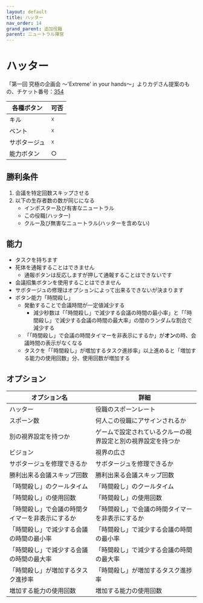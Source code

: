 ```yaml
---
layout: default
title: ハッター
nav_order: 14
grand_parent: 追加役職
parent: ニュートラル陣営
---
```


# ハッター

「第一回 究極の企画会  ～'Extreme' in your hands～」よりカデさん提案のもの、チケット番号：[354](https://github.com/yukieiji/ExtremeRoles/issues/354)

|  各種ボタン |  可否  |
| ---- | ---- |
|  キル  | ☓ |
|  ベント  | ☓ |
|  サボタージュ  | ☓ |
|  能力ボタン  | ○ |

## 勝利条件
1. 会議を特定回数スキップさせる
2. 以下の生存者数の数が同じになる
   - インポスター及び有害なニュートラル
   - この役職(ハッター)
   - クルー及び無害なニュートラル(ハッターを含めない)

## 能力
- タスクを持ちます
- 死体を通報することはできません
  - 通報ボタンは反応しますが押して通報することはできないです
- 会議招集ボタンを使用することはできません
- サボタージュの修理はオプションによって出来るできないが決まります
- ボタン能力「時間殺し」
  - 発動することで会議時間が一定値減少する
    - 減少秒数は「「時間殺し」で減少する会議の時間の最小率」と「「時間殺し」で減少する会議の時間の最大率」の間のランダムな割合で減少する
  - 「「時間殺し」で会議の時間タイマーを非表示にするか」が**オン**の時、会議時間の表示がなくなる
  - タスクを「「時間殺し」が増加するタスク進捗率」以上進めると「増加する能力の使用回数」分、使用回数が増加する

## オプション

|  オプション名 |  詳細  |
| ---- | ---- |
|  ハッター  | 役職のスポーンレート |
|  スポーン数  | 何人この役職にアサインされるか |
|  別の視界設定を持つか  |  ゲームで設定されているクルーの視界設定と別の視界設定を持つか  |
|  ビジョン  |  視界の広さ  |
|  サボタージュを修理できるか  |  サボタージュを修理できるか  |
|  勝利出来る会議スキップ回数  |  勝利出来る会議スキップ回数  |
|  「時間殺し」のクールタイム  |  「時間殺し」のクールタイム  |
|  「時間殺し」の使用回数  |  「時間殺し」の使用回数  |
|  「時間殺し」で会議の時間タイマーを非表示にするか  |  「時間殺し」で会議の時間タイマーを非表示にするか  |
|  「時間殺し」で減少する会議の時間の最小率  |  「時間殺し」で減少する会議の時間の最小率  |
|  「時間殺し」で減少する会議の時間の最大率  |  「時間殺し」で減少する会議の時間の最大率  |
|  「時間殺し」が増加するタスク進捗率  |  「時間殺し」が増加するタスク進捗率  |
|  増加する能力の使用回数 | 増加する能力の使用回数 |